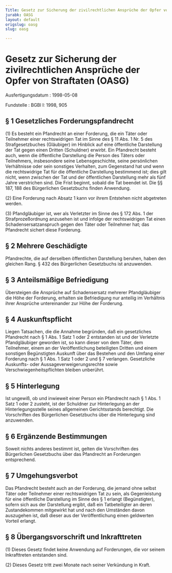 ```yaml
---
Title: Gesetz zur Sicherung der zivilrechtlichen Ansprüche der Opfer von Straftaten
jurabk: OASG
layout: default
origslug: oasg
slug: oasg

---
```


# Gesetz zur Sicherung der zivilrechtlichen Ansprüche der Opfer von Straftaten (OASG)

Ausfertigungsdatum
:   1998-05-08

Fundstelle
:   BGBl I: 1998, 905



## § 1 Gesetzliches Forderungspfandrecht

(1) Es besteht ein Pfandrecht an einer Forderung, die ein Täter oder
Teilnehmer einer rechtswidrigen Tat im Sinne des § 11 Abs. 1 Nr. 5 des
Strafgesetzbuches (Gläubiger) im Hinblick auf eine öffentliche
Darstellung der Tat gegen einen Dritten (Schuldner) erwirbt. Ein
Pfandrecht besteht auch, wenn die öffentliche Darstellung die Person
des Täters oder Teilnehmers, insbesondere seine Lebensgeschichte,
seine persönlichen Verhältnisse oder sein sonstiges Verhalten, zum
Gegenstand hat und wenn die rechtswidrige Tat für die öffentliche
Darstellung bestimmend ist; dies gilt nicht, wenn zwischen der Tat und
der öffentlichen Darstellung mehr als fünf Jahre verstrichen sind. Die
Frist beginnt, sobald die Tat beendet ist. Die §§ 187, 188 des
Bürgerlichen Gesetzbuchs finden Anwendung.

(2) Eine Forderung nach Absatz 1 kann vor ihrem Entstehen nicht
abgetreten werden.

(3) Pfandgläubiger ist, wer als Verletzter im Sinne des § 172 Abs. 1
der Strafprozeßordnung anzusehen ist und infolge der rechtswidrigen
Tat einen Schadensersatzanspruch gegen den Täter oder Teilnehmer hat;
das Pfandrecht sichert diese Forderung.


## § 2 Mehrere Geschädigte

Pfandrechte, die auf derselben öffentlichen Darstellung beruhen, haben
den gleichen Rang. § 432 des Bürgerlichen Gesetzbuchs ist anzuwenden.


## § 3 Anteilsmäßige Befriedigung

Übersteigen die Ansprüche auf Schadensersatz mehrerer Pfandgläubiger
die Höhe der Forderung, erhalten sie Befriedigung nur anteilig im
Verhältnis ihrer Ansprüche untereinander zur Höhe der Forderung.


## § 4 Auskunftspflicht

Liegen Tatsachen, die die Annahme begründen, daß ein gesetzliches
Pfandrecht nach § 1 Abs. 1 Satz 1 oder 2 entstanden ist und der
Verletzte Pfandgläubiger geworden ist, so kann dieser von dem Täter,
dem Teilnehmer, einem an der Veröffentlichung beteiligten Dritten und
einem sonstigen Begünstigten Auskunft über das Bestehen und den Umfang
einer Forderung nach § 1 Abs. 1 Satz 1 oder 2 und § 7 verlangen.
Gesetzliche Auskunfts- oder Aussageverweigerungsrechte sowie
Verschwiegenheitspflichten bleiben unberührt.


## § 5 Hinterlegung

Ist ungewiß, ob und inwieweit einer Person ein Pfandrecht nach § 1
Abs. 1 Satz 1 oder 2 zusteht, ist der Schuldner zur Hinterlegung an
der Hinterlegungsstelle seines allgemeinen Gerichtsstands berechtigt.
Die Vorschriften des Bürgerlichen Gesetzbuchs über die Hinterlegung
sind anzuwenden.


## § 6 Ergänzende Bestimmungen

Soweit nichts anderes bestimmt ist, gelten die Vorschriften des
Bürgerlichen Gesetzbuchs über das Pfandrecht an Forderungen
entsprechend.


## § 7 Umgehungsverbot

Das Pfandrecht besteht auch an der Forderung, die jemand ohne selbst
Täter oder Teilnehmer einer rechtswidrigen Tat zu sein, als
Gegenleistung für eine öffentliche Darstellung im Sinne des § 1
erlangt (Begünstigter), sofern sich aus der Darstellung ergibt, daß
ein Tatbeteiligter an deren Zustandekommen mitgewirkt hat und nach den
Umständen davon auszugehen ist, daß dieser aus der Veröffentlichung
einen geldwerten Vorteil erlangt.


## § 8 Übergangsvorschrift und Inkrafttreten

(1) Dieses Gesetz findet keine Anwendung auf Forderungen, die vor
seinem Inkrafttreten entstanden sind.

(2) Dieses Gesetz tritt zwei Monate nach seiner Verkündung in Kraft.

